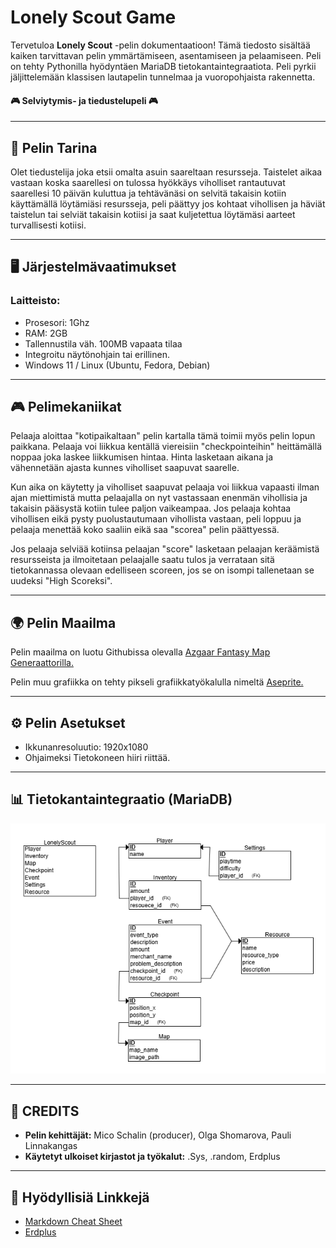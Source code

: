 ﻿# Lonely Scout Game

Tervetuloa **Lonely Scout** -pelin dokumentaatioon! Tämä tiedosto sisältää kaiken tarvittavan pelin ymmärtämiseen, asentamiseen ja pelaamiseen.
Peli on tehty Pythonilla hyödyntäen MariaDB tietokantaintegraatiota. Peli pyrkii jäljittelemään
klassisen lautapelin tunnelmaa ja vuoropohjaista rakennetta.

#### 🎮 Selviytymis- ja tiedustelupeli 🎮

---

## 📖 Pelin Tarina

Olet tiedustelija joka etsii omalta asuin saareltaan resursseja. Taistelet aikaa vastaan koska saarellesi on tulossa hyökkäys
viholliset rantautuvat saarellesi 10 päivän kuluttua ja tehtävänäsi on selvitä
takaisin kotiin käyttämällä löytämiäsi resursseja, peli päättyy jos kohtaat
vihollisen ja häviät taistelun tai selviät takaisin kotiisi ja saat kuljetettua löytämäsi aarteet turvallisesti kotiisi.


---

## 🖥️ Järjestelmävaatimukset

### Laitteisto:
  * Prosesori: 1Ghz
  * RAM: 2GB
  * Tallennustila väh. 100MB vapaata tilaa
  * Integroitu näytönohjain tai erillinen.
  * Windows 11 / Linux (Ubuntu, Fedora, Debian)

---

## 🎮 Pelimekaniikat

Pelaaja aloittaa "kotipaikaltaan" pelin kartalla tämä toimii myös pelin lopun paikkana.
Pelaaja voi liikkua kentällä viereisiin "checkpointeihin" heittämällä noppaa joka laskee liikkumisen hintaa.
Hinta lasketaan aikana ja vähennetään ajasta kunnes viholliset saapuvat saarelle.

Kun aika
on käytetty ja viholliset saapuvat pelaaja voi liikkua vapaasti ilman ajan miettimistä mutta
pelaajalla on nyt vastassaan enenmän vihollisia ja takaisin pääsystä kotiin tulee paljon vaikeampaa.
Jos pelaaja kohtaa vihollisen eikä pysty puolustautumaan vihollista vastaan, peli loppuu ja pelaaja menettää
koko saaliin eikä saa "scorea" pelin päättyessä.

Jos pelaaja selviää kotiinsa
pelaajan "score" lasketaan pelaajan keräämistä resursseista ja ilmoitetaan pelaajalle saatu tulos ja
verrataan sitä tietokannassa olevaan edelliseen scoreen, jos se on isompi tallenetaan se uudeksi "High Scoreksi".

---

## 🌍 Pelin Maailma

Pelin maailma on luotu Githubissa olevalla [Azgaar Fantasy Map Generaattorilla.](https://azgaar.github.io/Fantasy-Map-Generator/)

Pelin muu grafiikka on tehty pikseli grafiikkatyökalulla nimeltä [Aseprite.](https://www.aseprite.org/)



---

## ⚙️ Pelin Asetukset
* Ikkunanresoluutio: 1920x1080
* Ohjaimeksi Tietokoneen hiiri riittää.

---


## 📊 Tietokantaintegraatio (MariaDB)

![*LonelyScout pelin relaatiomalli*](images/dbi.png)

---

## 👏 CREDITS

- **Pelin kehittäjät:** Mico Schalin (producer), Olga Shomarova, Pauli Linnakangas
- **Käytetyt ulkoiset kirjastot ja työkalut:** .Sys, .random, Erdplus

---

## 🔗 Hyödyllisiä Linkkejä

- [Markdown Cheat Sheet](https://webdevsimplified.com/markdown-cheat-sheet.html)
- [Erdplus](https://erdplus.com)

